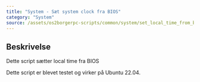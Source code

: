```yaml
---
title: "System - Sæt system clock fra BIOS"
category: "System"
source: /assets/os2borgerpc-scripts/common/system/set_local_time_from_bios.sh
---
```


## Beskrivelse
Dette script sætter local time fra BIOS

Dette script er blevet testet og virker på Ubuntu 22.04.